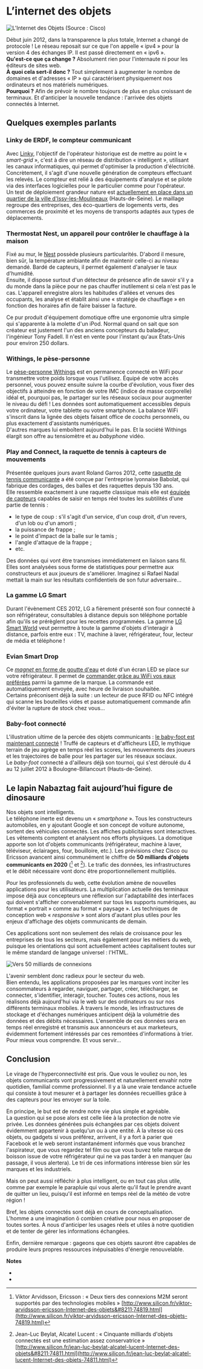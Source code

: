 # L’internet des objets

![L'Internet des Objets (Source : Cisco)](internet-of-things.jpg "L'Internet des Objets (Source : Cisco)")

Début juin 2012, dans la transparence la plus totale, Internet a changé de protocole ! Le réseau reposait sur ce que l'on appelle « ipv4 » pour la version 4 des échanges IP. Il est passé directement en « ipv6 ».  
**Qu'est-ce que ça change ?** Absolument rien pour l'internaute ni pour les éditeurs de sites web.  
**À quoi cela sert-il donc ?** Tout simplement à augmenter le nombre de domaines et d'adresses « IP » qui caractérisent physiquement nos ordinateurs et nos matériels numériques.  
**Pourquoi ?** Afin de prévoir le nombre toujours de plus en plus croissant de terminaux. Et d'anticiper la nouvelle tendance : l'arrivée des objets connectés à Internet.

## Quelques exemples parlants

### Linky de ERDF, le compteur communicant

Avec [Linky](http://www.erdfdistribution.fr/Linky), l'objectif de l'opérateur historique est de mettre au point le « *smart-grid* », c'est à dire un réseau de distribution « intelligent », utilisant les canaux informatiques, qui permet d'optimiser la production d'électricité. Concrètement, il s'agit d'une nouvelle génération de compteurs effectuant les relevés. Le compteur est relié à des équipements d'analyse et se pilote via des interfaces logicielles pour le particulier comme pour l'opérateur.  
Un test de déploiement grandeur nature est [actuellement en place dans un quartier de la ville d'Issy-les-Moulineaux](http://www.webdeveloppementdurable.com/blog/2012/04/19/issy-les-moulineaux-se-branche-au-vert-avec-issygrid/) (Hauts-de-Seine). Le maillage regroupe des entreprises, des éco-quartiers de logements verts, des commerces de proximité et les moyens de transports adaptés aux types de déplacements.

### Thermostat Nest, un appareil pour contrôler le chauffage à la maison

Fixé au mur, le [Nest](http://www.nest.com/) possède plusieurs particularités. D'abord il mesure, bien sûr, la température ambiante afin de maintenir celle-ci au niveau demandé. Bardé de capteurs, il permet également d'analyser le taux d'humidité.  
Ensuite, il dispose surtout d'un détecteur de présence afin de savoir s'il y a du monde dans la pièce pour ne pas chauffer inutilement si cela n'est pas le cas. L'appareil enregistre alors les habitudes d'allées et venues des occupants, les analyse et établit ainsi une « stratégie de chauffage » en fonction des horaires afin de faire baisser la facture.

Ce pur produit d'équipement domotique offre une ergonomie ultra simple qui s'apparente à la molette d'un iPod. Normal quand on sait que son créateur est justement l'un des anciens concepteurs du baladeur, l'ingénieur Tony Fadell. Il n'est en vente pour l'instant qu'aux États-Unis pour environ 250 dollars.

### Withings, le pèse-personne

Le [pèse-personne Withings](http://www.withings.com/fr/bodyscale) est en permanence connecté en WiFi pour transmettre votre poids lorsque vous l'utilisez. Équipé de votre accès personnel, vous pouvez ensuite suivre la courbe d'évolution, vous fixer des objectifs à atteindre en fonction de votre IMC (indice de masse corporelle) idéal et, pourquoi pas, le partager sur les réseaux sociaux pour augmenter le niveau du défi ! Les données sont automatiquement accessibles depuis votre ordinateur, votre tablette ou votre smartphone. La balance WiFi s'inscrit dans la lignée des objets faisant office de *coachs* personnels, ou plus exactement d'assistants numériques.  
D'autres marques lui emboîtent aujourd'hui le pas. Et la société Withings élargit son offre au tensiomètre et au *babyphone* vidéo.

### Play and Connect, la raquette de tennis à capteurs de mouvements

Présentée quelques jours avant Roland Garros 2012, cette [raquette de tennis communicante](http://www.jouer-au-tennis.net/pages/materiel-de-tennis/comment-bien-choisir-sa-prochaine-raquette-de-tennis/raquette-babolat-play-connect.html) a été conçue par l'entreprise lyonnaise Babolat, qui fabrique des cordages, des balles et des raquettes depuis 130 ans.  
Elle ressemble exactement à une raquette classique mais elle est [équipée de capteurs](http://www.youtube.com/watch?v=Y0KTbPPWvcc) capables de saisir en temps réel toutes les subtilités d'une partie de tennis :

- le type de coup : s'il s'agit d'un service, d'un coup droit, d'un revers, d'un lob ou d'un amorti ;
- la puissance de frappe ;
- le point d'impact de la balle sur le tamis ;
- l'angle d'attaque de la frappe ;
- etc.

Des données qui vont être transmises immédiatement en liaison sans fil. Elles sont analysées sous forme de statistiques pour permettre aux constructeurs et aux joueurs de s'améliorer. Imaginez si Rafael Nadal mettait la main sur les résultats confidentiels de son futur adversaire...

### La gamme LG Smart

Durant l'évènement CES 2012, LG a fièrement présenté son four connecté à son réfrigérateur, consultables à distance depuis son téléphone portable afin qu'ils se prérèglent pour les recettes programmées. La gamme [LG Smart World](http://www.lg.com/global/products/lgsmartworld/index.jsp) veut permettre à toute la gamme d'objets d'interagir à distance, parfois entre eux : TV, machine à laver, réfrigérateur, four, lecteur de média et téléphone !

### Evian Smart Drop

Ce [*magnet* en forme de goutte d'eau](http://youtu.be/aOLQd4gflGI) et doté d'un écran LED se place sur votre réfrigérateur. Il permet de [commander grâce au WiFi vos eaux préférées](http://www.giiks.com/gadgets/evian-smart-drop-et-le-frigo-devient-connecte/) parmi la gamme de la marque. La commande est automatiquement envoyée, avec heure de livraison souhaitée.  
Certains préconisent déjà la suite : un lecteur de puce RFID ou NFC intégré qui scanne les bouteilles vides et passe automatiquement commande afin d'éviter la rupture de stock chez vous...

### Baby-foot connecté

L'illustration ultime de la percée des objets communicants : [le baby-foot est maintenant connecté](http://www.itespresso.fr/decale-it-baby-foot-connecte-55011.html) ! Truffé de capteurs et d'afficheurs LED, le mythique terrain de jeu agrège en temps réel les scores, les mouvements des joueurs et les trajectoires de balle pour les partager sur les réseaux sociaux.  
Le *baby-foot* connecté a d'ailleurs déjà son tournoi, qui s'est déroulé du 4 au 12 juillet 2012 à Boulogne-Billancourt (Hauts-de-Seine).

## Le lapin Nabaztag fait aujourd’hui figure de dinosaure

Nos objets sont intelligents.  
Le téléphone inerte est devenu un « *smartphone* ». Tous les constructeurs automobiles, en y ajoutant Google et son concept de voiture autonome, sortent des véhicules connectés. Les affiches publicitaires sont interactives. Les vêtements comptent et analysent nos efforts physiques. La domotique apporte son lot d'objets communicants (réfrigérateur, machine à laver, téléviseur, éclairages, four, bouilloire, etc.). Les prévisions chez Cisco ou Ericsson avancent ainsi communément le chiffre de **50 milliards d'objets communicants en 2020** ([^1] et [^2]). Le trafic des données, les infrastructures et le débit nécessaire vont donc être proportionnellement multipliés.

Pour les professionnels du web, cette évolution amène de nouvelles applications pour les utilisateurs. La multiplication actuelle des terminaux impose déjà aux concepteurs une réflexion sur l'adaptabilité des interfaces qui doivent s'afficher convenablement sur tous les supports numériques, au format « portrait » comme au format « paysage ». Les techniques de conception web « *responsive* » sont alors d'autant plus utiles pour les enjeux d'affichage des objets communicants de demain.

Ces applications sont non seulement des relais de croissance pour les entreprises de tous les secteurs, mais également pour les métiers du web, puisque les orientations qui sont actuellement actées capitalisent toutes sur le même standard de langage universel : l'HTML.

![Vers 50 milliards de connexions](50-milliards-connections.png "Vers 50 milliards de connexions")

L'avenir semblent donc radieux pour le secteur du web.  
Bien entendu, les applications proposées par les marques vont inciter les consommateurs à regarder, naviguer, partager, créer, télécharger, se connecter, s'identifier, interagir, toucher. Toutes ces actions, nous les réalisons déjà aujourd'hui via le web sur des ordinateurs ou sur nos différents terminaux mobiles. À travers le monde, les infrastructures de stockage et d'échanges numériques anticipent déjà la volumétrie des données et des débits nécessaires. L'ensemble de ces données sera en temps réel enregistré et transmis aux annonceurs et aux marketeurs, évidemment fortement intéressés par ces remontées d'informations à trier. Pour mieux vous comprendre. Et vous servir...

## Conclusion

Le virage de l'hyperconnectivité est pris. Que vous le vouliez ou non, les objets communicants vont progressivement et naturellement envahir notre quotidien, familial comme professionnel. Il y a là une vraie tendance actuelle qui consiste à tout mesurer et à partager les données recueillies grâce à des capteurs pour les envoyer sur la toile. 

En principe, le but est de rendre notre vie plus simple et agréable.  
La question qui se pose alors est celle liée à la protection de notre vie privée. Les données générées puis échangées par ces objets doivent évidemment appartenir à quelqu'un ou à une entité. À la vitesse où ces objets, ou gadgets si vous préférez, arrivent, il y a fort à parier que Facebook et le web seront instantanément informés que vous branchez l'aspirateur, que vous regardez tel film ou que vous buvez telle marque de boisson issue de votre réfrigérateur qui ne va pas tarder à en manquer (au passage, il vous alertera). Le tri de ces informations intéresse bien sûr les marques et les industriels.

Mais on peut aussi réfléchir à plus intelligent, ou en tout cas plus utile, comme par exemple le parapluie qui vous alerte qu'il faut le prendre avant de quitter un lieu, puisqu'il est informé en temps réel de la météo de votre région !

Bref, les objets connectés sont déjà en cours de conceptualisation. L'homme a une imagination ô combien créative pour nous en proposer de toutes sortes. À nous d'anticiper les usages réels et utiles à notre quotidien et de tenter de gérer les informations échangées.

Enfin, dernière remarque : gageons que ces objets sauront être capables de produire leurs propres ressources inépuisables d'énergie renouvelable.

**Notes**

- [^1]: Viktor Arvidsson, Ericsson : « Deux tiers des connexions M2M seront supportés par des technologies mobiles » [http://www.silicon.fr/viktor-arvidsson-ericsson-Internet-des-objets&#8211;74819.html](http://www.silicon.fr/viktor-arvidsson-ericsson-Internet-des-objets-74819.html)
- [^2]: Jean-Luc Beylat, Alcatel Lucent : « Cinquante milliards d'objets connectés est une estimation assez conservatrice » [http://www.silicon.fr/jean-luc-beylat-alcatel-lucent-Internet-des-objets&#8211;74811.html](http://www.silicon.fr/jean-luc-beylat-alcatel-lucent-Internet-des-objets-74811.html)
